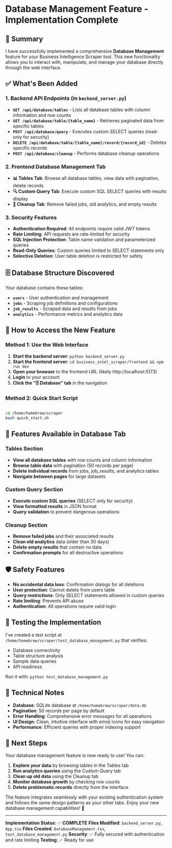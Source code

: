 # Database Management Feature - Implementation Complete

## 🎉 Summary

I have successfully implemented a comprehensive **Database Management** feature for your Business Intelligence Scraper tool. This new functionality allows you to interact with, manipulate, and manage your database directly through the web interface.

## ✅ What's Been Added

### 1. Backend API Endpoints (in `backend_server.py`)

- **`GET /api/database/tables`** - Lists all database tables with column information and row counts
- **`GET /api/database/table/{table_name}`** - Retrieves paginated data from specific tables
- **`POST /api/database/query`** - Executes custom SELECT queries (read-only for security)
- **`DELETE /api/database/table/{table_name}/record/{record_id}`** - Deletes specific records
- **`POST /api/database/cleanup`** - Performs database cleanup operations

### 2. Frontend Database Management Tab

- **📊 Tables Tab**: Browse all database tables, view data with pagination, delete records
- **🔍 Custom Query Tab**: Execute custom SQL SELECT queries with results display
- **🧹 Cleanup Tab**: Remove failed jobs, old analytics, and empty results

### 3. Security Features

- **Authentication Required**: All endpoints require valid JWT tokens
- **Rate Limiting**: API requests are rate-limited for security
- **SQL Injection Protection**: Table name validation and parameterized queries
- **Read-Only Queries**: Custom queries limited to SELECT statements only
- **Selective Deletion**: User table deletion is restricted for safety

## 🗄️ Database Structure Discovered

Your database contains these tables:
- **`users`** - User authentication and management
- **`jobs`** - Scraping job definitions and configurations
- **`job_results`** - Scraped data and results from jobs
- **`analytics`** - Performance metrics and analytics data

## 🚀 How to Access the New Feature

### Method 1: Use the Web Interface

1. **Start the backend server**: `python backend_server.py`
2. **Start the frontend server**: `cd business_intel_scraper/frontend && npm run dev`
3. **Open your browser** to the frontend URL (likely http://localhost:5173)
4. **Login** to your account
5. **Click the "🗄️ Database" tab** in the navigation

### Method 2: Quick Start Script

```bash

cd /home/homebrew/scraper
bash quick_start.sh

```

## 🔧 Features Available in Database Tab

### Tables Section

- **View all database tables** with row counts and column information
- **Browse table data** with pagination (50 records per page)
- **Delete individual records** from jobs, job_results, and analytics tables
- **Navigate between pages** for large datasets

### Custom Query Section

- **Execute custom SQL queries** (SELECT only for security)
- **View formatted results** in JSON format
- **Query validation** to prevent dangerous operations

### Cleanup Section

- **Remove failed jobs** and their associated results
- **Clean old analytics** data (older than 30 days)
- **Delete empty results** that contain no data
- **Confirmation prompts** for all destructive operations

## 🛡️ Safety Features

- **No accidental data loss**: Confirmation dialogs for all deletions
- **User protection**: Cannot delete from users table
- **Query restrictions**: Only SELECT statements allowed in custom queries
- **Rate limiting**: Prevents API abuse
- **Authentication**: All operations require valid login

## 🧪 Testing the Implementation

I've created a test script at `/home/homebrew/scraper/test_database_management.py` that verifies:
- Database connectivity
- Table structure analysis
- Sample data queries
- API readiness

Run it with: `python test_database_management.py`

## 📝 Technical Notes

- **Database**: SQLite database at `/home/homebrew/scraper/data.db`
- **Pagination**: 50 records per page by default
- **Error Handling**: Comprehensive error messages for all operations
- **UI Design**: Clean, intuitive interface with emoji icons for easy navigation
- **Performance**: Efficient queries with proper indexing support

## 🎯 Next Steps

Your database management feature is now ready to use! You can:

1. **Explore your data** by browsing tables in the Tables tab
2. **Run analytics queries** using the Custom Query tab
3. **Clean up old data** using the Cleanup tab
4. **Monitor database growth** by checking row counts
5. **Delete problematic records** directly from the interface

The feature integrates seamlessly with your existing authentication system and follows the same design patterns as your other tabs. Enjoy your new database management capabilities! 🎉


---


**Implementation Status**: ✅ **COMPLETE**
**Files Modified**: `backend_server.py`, `App.tsx`
**Files Created**: `DatabaseManagement.tsx`, `test_database_management.py`
**Security**: ✅ Fully secured with authentication and rate limiting
**Testing**: ✅ Ready for use
